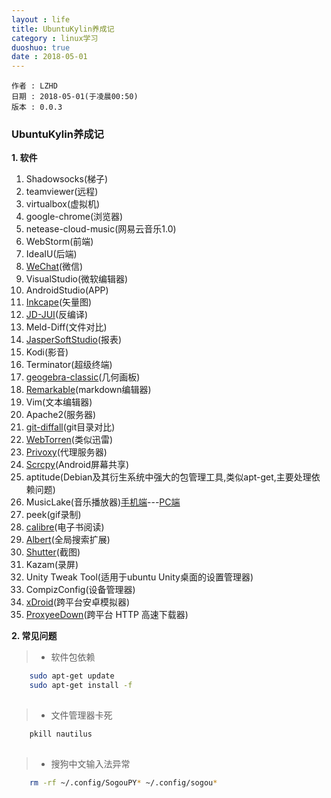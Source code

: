 ```yaml
---
layout : life
title: UbuntuKylin养成记
category : linux学习
duoshuo: true
date : 2018-05-01
---
```


	作者 : LZHD
	日期 : 2018-05-01(于凌晨00:50)
	版本 : 0.0.3

<!-- more -->

### UbuntuKylin养成记

**1. 软件**

1. Shadowsocks(梯子)
2. teamviewer(远程)
3. virtualbox(虚拟机)
4. google-chrome(浏览器)
5. netease-cloud-music(网易云音乐1.0)
6. WebStorm(前端)
7. IdeaIU(后端)
8. [WeChat](https://github.com/geeeeeeeeek/electronic-wechat)(微信)
9. VisualStudio(微软编辑器)
10. AndroidStudio(APP)
11. [Inkcape](https://inkscape.org)(矢量图)
12. [JD-JUI](http://jd.benow.ca)(反编译)
13. Meld-Diff(文件对比)
14. [JasperSoftStudio](https://community.jaspersoft.com/project/jaspersoft-studio)(报表)
15. Kodi(影音)
16. Terminator(超级终端)
17. [geogebra-classic](https://www.geogebra.org)(几何画板)
18. [Remarkable](http://remarkableapp.github.io)(markdown编辑器)
19. Vim(文本编辑器)
20. Apache2(服务器)
21. [git-diffall](https://github.com/LZHD/git-diffall)(git目录对比)
22. [WebTorren](https://webtorrent.io)(类似迅雷)
23. [Privoxy](http://www.privoxy.org)(代理服务器)
24. [Scrcpy](https://github.com/Genymobile/scrcpy)(Android屏幕共享)
25. aptitude(Debian及其衍生系统中强大的包管理工具,类似apt-get,主要处理依赖问题)
26. MusicLake(音乐播放器)[手机端](https://github.com/caiyonglong/MusicLake)---[PC端](https://github.com/sunzongzheng/music)
27. peek(gif录制)
28. [calibre](https://calibre-ebook.com/download_linux)(电子书阅读)
29. [Albert](https://github.com/albertlauncher/albert)(全局搜索扩展)
30. [Shutter](http://shutter-project.org)(截图)
31. Kazam(录屏)
32. Unity Tweak Tool(适用于ubuntu Unity桌面的设置管理器)
33. CompizConfig(设备管理器)
34. [xDroid](https://www.linzhuotech.com/index.php/home/index/down.html)(跨平台安卓模拟器)
35. [ProxyeeDown](https://github.com/proxyee-down-org/proxyee-down)(跨平台 HTTP 高速下载器)

**2. 常见问题**

>* 软件包依赖

```sh
    sudo apt-get update
    sudo apt-get install -f
   
```
>* 文件管理器卡死

```sh
    pkill nautilus
    
```
>* 搜狗中文输入法异常

```sh
    rm -rf ~/.config/SogouPY* ~/.config/sogou*

```